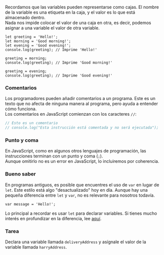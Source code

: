 Recordamos que las variables pueden representarse como cajas. El nombre de la variable es una etiqueta en la caja, y el valor es lo que está almacenado dentro.  
Nada nos impide colocar el valor de una caja en otra, es decir, podemos asignar a una variable el valor de otra variable.

```
let greeting = 'Hello!';
let morning = 'Good morning!';
let evening = 'Good evening!';
console.log(greeting); // Imprime 'Hello!'

greeting = morning;
console.log(greeting); // Imprime 'Good morning!'

greeting = evening;
console.log(greeting); // Imprime 'Good evening!'
```

### Comentarios  
Los programadores pueden añadir comentarios a un programa. Este es un texto que no afecta de ninguna manera al programa, pero ayuda a entender cómo funciona.  
Los comentarios en JavaScript comienzan con los caracteres `//`:  
```javascript
// Esto es un comentario
// console.log("Esta instrucción está comentada y no será ejecutada");
```

### Punto y coma  
En JavaScript, como en algunos otros lenguajes de programación, las instrucciones terminan con un punto y coma (`;`).  
Aunque omitirlo no es un error en JavaScript, lo incluiremos por coherencia.

### Bueno saber  
En programas antiguos, es posible que encuentres el uso de `var` en lugar de `let`. Este estilo está algo "desactualizado" hoy en día. Aunque hay una pequeña diferencia entre `let` y `var`, no es relevante para nosotros todavía.  
```
var message = 'Hello!';
```
Lo principal a recordar es usar `let` para declarar variables. Si tienes mucho interés en profundizar en la diferencia, lee [aquí](https://javascript.info/var).

### Tarea  
Declara una variable llamada `deliveryAddress` y asígnale el valor de la variable llamada `harryAddress`.